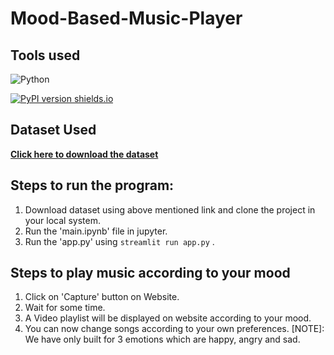 # Mood-Based-Music-Player
  ## Tools used 
![Python](https://img.shields.io/badge/Python-3.8-FFD59E)

[![PyPI version shields.io](https://img.shields.io/pypi/v/trains-jupyter-plugin.svg)](https://img.shields.io/pypi/v/trains-jupyter-plugin.svg)

  ## Dataset Used
  **[Click here to download the dataset](https://www.kaggle.com/datasets/jonathanoheix/face-expression-recognition-dataset)**

  ## Steps to run the program:
  1. Download dataset using above mentioned link and clone the project in your local system.
  2. Run the 'main.ipynb' file in jupyter.
  3. Run the 'app.py' using `streamlit run app.py` .

  ## Steps to play music according to your mood
  1. Click on 'Capture' button on Website.
  2. Wait for some time.
  3. A Video playlist will be displayed on website according to your mood.
  4. You can now change songs according to your own preferences.
  [NOTE]: We have only built for 3 emotions which are happy, angry and sad.
